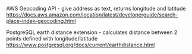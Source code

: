AWS Geocoding API - give address as text, returns longitude and latitude 
https://docs.aws.amazon.com/location/latest/developerguide/search-place-index-geocoding.html

PostgreSQL earth distance extension - calculates distance between 2 points defined with longitude/latitude 
https://www.postgresql.org/docs/current/earthdistance.html


